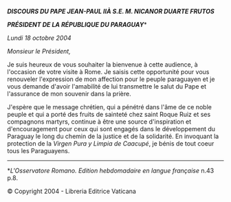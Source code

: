 ***DISCOURS DU PAPE JEAN-PAUL II******À S.E. M. NICANOR DUARTE FRUTOS***

***PRÉSIDENT DE LA RÉPUBLIQUE DU PARAGUAY****

*Lundi 18 octobre 2004*

*Monsieur le Président,*

Je suis heureux de vous souhaiter la bienvenue à cette audience, à l'occasion de votre visite à Rome. Je saisis cette opportunité pour vous renouveler l'expression de mon affection pour le peuple paraguayen et je vous demande d'avoir l'amabilité de lui transmettre le salut du Pape et l'assurance de mon souvenir dans la prière.

J'espère que le message chrétien, qui a pénétré dans l'âme de ce noble peuple et qui a porté des fruits de sainteté chez saint Roque Ruiz et ses compagnons martyrs, continue à être une source d'inspiration et d'encouragement pour ceux qui sont engagés dans le développement du Paraguay le long du chemin de la justice et de la solidarité. En invoquant la protection de la *Virgen Pura y Limpia de Caacupé*, je bénis de tout coeur tous les Paraguayens.

* * *

**L'Osservatore Romano. Edition hebdomadaire en langue française* n.43 p.8.

© Copyright 2004 - Libreria Editrice Vaticana